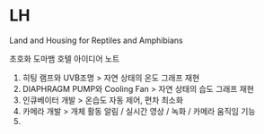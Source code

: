 # LH
Land and Housing for Reptiles and Amphibians

초호화 도마뱀 호텔 아이디어 노트

1. 히팅 램프와 UVB조명 > 자연 상태의 온도 그래프 재현
2. DIAPHRAGM PUMP와 Cooling Fan > 자연 상태의 습도 그래프 재현
3. 인큐베이터 개발 > 온습도 자동 제어, 편차 최소화
4. 카메라 개발 > 개체 활동 알림 / 실시간 영상 / 녹화 / 카메라 움직임 기능
5. 
